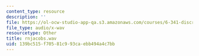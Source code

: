 ```yaml
---
content_type: resource
description: ''
file: https://ol-ocw-studio-app-qa.s3.amazonaws.com/courses/6-341-discrete-time-signal-processing-fall-2005/139bc515f70581c993caebb494a4c7bb_rnjacobs.wav
file_type: audio/x-wav
resourcetype: Other
title: rnjacobs.wav
uid: 139bc515-f705-81c9-93ca-ebb494a4c7bb
---
```

